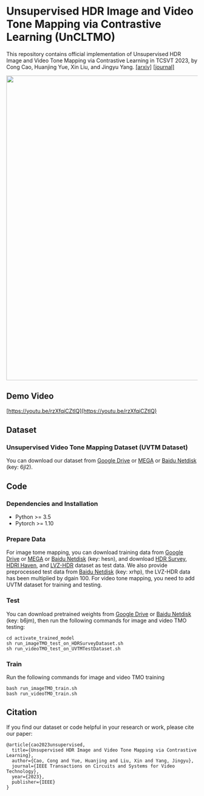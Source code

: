 # Unsupervised HDR Image and Video Tone Mapping via Contrastive Learning (UnCLTMO)

This repository contains official implementation of Unsupervised HDR Image and Video Tone Mapping via Contrastive Learning in TCSVT 2023, by Cong Cao, Huanjing Yue, Xin Liu, and Jingyu Yang. [[arxiv]](https://arxiv.org/abs/2303.07327) [[journal]](https://ieeexplore.ieee.org/document/10167696)

<p align="center">
  <img width="800" src="https://github.com/cao-cong/UnCLTMO/blob/main/images/ContrastiveLearningLoss.png">
</p>

## Demo Video

[https://youtu.be/rzXfqiCZtIQ](https://youtu.be/rzXfqiCZtIQ)

## Dataset

### Unsupervised Video Tone Mapping Dataset (UVTM Dataset)

You can download our dataset from [Google Drive](https://drive.google.com/file/d/1IkcfGDlJOAWBRIqSYT71HPxWBGiuXKwl/view?usp=sharing) or [MEGA](https://mega.nz/file/RAgWnTpY#QjIbA_Xs07EZrVIn9qEqO_1LLLOiXgJana6LWTSz-d0) or [Baidu Netdisk](https://pan.baidu.com/s/1X-FRzSMqYc97nlKXdJce7Q) (key: 6jl2).

## Code

### Dependencies and Installation

- Python >= 3.5
- Pytorch >= 1.10

### Prepare Data

For image tome mapping, you can download training data from [Google Drive](https://drive.google.com/drive/folders/1ECjaZenzVx2xDwURziPaI5QNOcEsrCjK?usp=sharing) or [MEGA](https://mega.nz/folder/5JhUGCYS#VyCDrLnNxs4-8j0_PAFqLQ) or [Baidu Netdisk](https://pan.baidu.com/s/10AC_UpjAtttD1EJBc_wVpg) (key: hesn), and download [HDR Survey](http://markfairchild.org/HDR.html), [HDRI Haven](https://zenodo.org/record/1285800#.Yd_d7mhBw2w), and [LVZ-HDR](https://www.kaggle.com/datasets/landrykezebou/lvzhdr-tone-mapping-benchmark-dataset-tmonet) dataset as test data. We also provide preprocessed test data from [Baidu Netdisk](https://pan.baidu.com/s/15ml85l4y_L1MPTmtAXYCOA) (key: xrhp), the LVZ-HDR data has been multiplied by dgain 100. For video tone mapping, you need to add UVTM dataset for training and testing.

### Test

You can download pretrained weights from [Google Drive](https://drive.google.com/drive/folders/17MpuVAcQWmZI_ar5Hr0x3d6e_gN4in8K?usp=sharing) or [Baidu Netdisk](https://pan.baidu.com/s/1LJwoanmPY0AqUafNqlCX_g) (key: b6jm), then run the following commands for image and video TMO testing:
  ```
  cd activate_trained_model
  sh run_imageTMO_test_on_HDRSurveyDataset.sh
  sh run_videoTMO_test_on_UVTMTestDataset.sh
  ```


### Train

Run the following commands for image and video TMO training
  ```
  bash run_imageTMO_train.sh
  bash run_videoTMO_train.sh
  ```

## Citation

If you find our dataset or code helpful in your research or work, please cite our paper:
```
@article{cao2023unsupervised,
  title={Unsupervised HDR Image and Video Tone Mapping via Contrastive Learning},
  author={Cao, Cong and Yue, Huanjing and Liu, Xin and Yang, Jingyu},
  journal={IEEE Transactions on Circuits and Systems for Video Technology},
  year={2023},
  publisher={IEEE}
}
```


